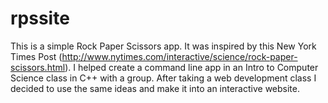# rpssite

This is a simple Rock Paper Scissors app. It was inspired by this New York Times Post (http://www.nytimes.com/interactive/science/rock-paper-scissors.html). I helped create a command line app in an Intro to Computer Science class in C++ with a group. After taking a web development class I decided to use the same ideas and make it into an interactive website. 
